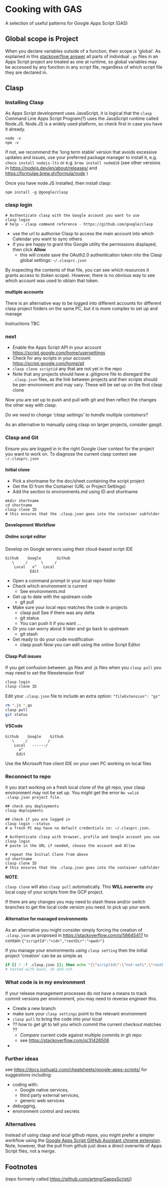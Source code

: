 # Cooking with GAS

A selection of useful patterns for Google Apps Script (GAS)

## Global scope is Project

When you declare variables outside of a function, their scope is 'global'. As explained in this [stackoverflow answer](https://stackoverflow.com/a/57781757) all parts of individual `.gs` files in an Apps Script project are treated as one at runtime, so global variables may be accessed by any function in any script file, regardless of which script file they are declared in.

## Clasp

### Installing Clasp

As Apps Script development uses JavaScript, it is logical that the `clasp` Command Line Apps Script Program(?) uses the JavaScript runtime called Node.JS. Node.JS is a widely used platform, so check first in case you have it already.

```
node -v
npm -v
```

If not, we recommend the ‘long term stable’ version that avoids excessive updates and issues, use your preferred package manager to install it, e.g. `choco install nodejs-lts` or e.g. `brew install node@18` (see other versions in https://nodejs.dev/en/about/releases/ and https://formulae.brew.sh/formula/node ) 


Once you have node.JS installed, then install clasp:

```
npm install -g @google/clasp
```

### clasp login

```
# Authenticate clasp with the Google account you want to use
clasp login
# help - clasp command reference - https://github.com/google/clasp
```

* use the url to authorise Clasp to access the main account into which Calendar you want to sync others
* if you are happy to grant this Google utility the permissions displayed, then click **Allow**
	* this will create save the OAuth2.0 authentication token into the Clasp global settings: ` ~/.clasprc.json `

By inspecting the contents of that file, you can see which resources it grants access to (token scope). However, there is no obvious way to see which account was used to obtain that token.

#### multiple accounts

There is an alternative way to be logged into different accounts for different clasp project folders on the same PC, but it is more complex to set up and manage

Instructions TBC

### next

* Enable the Apps Script API in your account https://script.google.com/home/usersettings 
* Check for any scripts in your account: https://script.google.com/home/all 
* `clasp clone scriptid` any that are not yet in the repo
* Note that any projects should have a .gitignore file to disregard the `.clasp.json` files, as the link between projects and their scripts should be per-environment and may vary. These will be set up on the first clasp clone

Now you are set up to push and pull with git and then reflect the changes the other way with clasp.

_Do we need to change ‘clasp settings’ to handle multiple containers?_

As an alternative to manually using clasp on larger projects, consider gasgit.

### Clasp and Git

Ensure you are logged in in the right Google User context for the project you want to work on. To diagnose the current clasp context see `~/.clasprc.json`

#### Initial clone

* Pick a shortname for the doc/sheet containing the script project
* Get the ID from the Container (URL or Project Settings)
* Add the section to environments.md using ID and shortname

```
mkdir shortname
cd shortname
clasp clone ID
# this ensures that the .clasp.json goes into the container subfolder
```

#### Development Workflow

##### Online script editor

Develop on Google servers using their cloud-based script IDE

```
Github    Google       Github
   \     /      \     /
    Local   v^   Local
           Edit
```

* Open a command prompt in your local repo folder
* Check which environment is current
	 - See environments.md
* Get up to date with the upstream code
    - git pull
* Make sure your local repo matches the code in projects
    - clasp pull
See if there was any delta
    - git status
	- You can push it if you want …
* Or you can worry about it later and go back to upstream
    - git stash
* Get ready to do your code modification
    - clasp push
Now you can edit using the online Script Editor

#### Clasp Pull issues

If you get confusion between .gs files and .js files when you `clasp pull` you may need to set the fileextension first!

```zsh
clasp login
clasp clone ID
```
Edit your `.clasp.json` file to include an extra option:  ` "fileExtension": "gs" `
```zsh
rm *.js *.gs
clasp pull
git status
```


#### VSCode

```
Github    Google    Github
   \     /         /
    Local   ------/
      v^  
     Edit
```
Use the Microsoft free client IDE on your own PC working on local files

### Reconnect to repo

It you start working on a fresh local clone of the git repo, your clasp environment may not be set up. You might get the error `No valid .clasp.json project file.`

```
## check any deployments
clasp deployments

## check if you are logged in
clasp login --status
# a fresh PC may have no default credentials in: ~/.clasprc.json.

# Authenticate clasp with browser, profile and Google account you use
clasp login
# paste in the URL if needed, choose the account and Allow

# repeat the Initial Clone from above
cd shortname
clasp clone ID
# this ensures that the .clasp.json goes into the container subfolder
```

**NOTE**: 

`clasp clone` will also `clasp pull` automatically. 
This **WILL overwrite** any local copy of your scripts from the GCP project. 

If there are any changes you may need to stash these and/or switch branches 
to get the local code version you need. to pick up your work. 

#### Alternative for managed environments

As an alternative you might consider simply forcing the creation of `.clasp.json` as proposed in https://stackoverflow.com/q/58645417 to contain `{"scriptId":"<id>","rootDir":"<pwd>"}`

If you manage your environments using `clasp setting` then the initial project 'creation' can be as simple as

```sh
if [[ ! -f .clasp.json ]]; then echo "{\"scriptId\":\"not-set\",\"rootDir\":\"$(pwd)\"}" > .clasp.json ; fi
# tested with bash, sh and zsh
```

### What code is in my environment

If your release management processes do not have a means to track commit versions per environment, you may need to reverse engineer this.

* Create a new branch
* make sure your `clasp settings` point to the relevant environment
* `clasp pull` to bring the code into your local
* ?? how to get git to tell you which commit the current checkout matches ??
	* _Compare_ current code against multiple commits in git repo 
	* see https://stackoverflow.com/q/31426506
* 

### Further ideas

see https://docs.joshuatz.com/cheatsheets/google-apps-scripts/ for suggestions including:

* coding with: 
	* Google native services, 
	* third party external services, 
	* generic web services
* debugging, 
* environment control and secrets

### Alternatives

Instead of using clasp and local github repos, you might prefer a simpler workflow using the [Google Apps Script GitHub Assistant chrome extension](https://chrome.google.com/webstore/detail/google-apps-script-github/lfjcgcmkmjjlieihflfhjopckgpelofo). Note, however, that the pull from github just does a direct overwrite of Apps Script files, not a merge.


## Footnotes

(repo formerly called https://github.com/artmg/GappsScript/)

